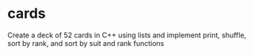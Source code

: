 # cards
Create a deck of 52 cards in C++ using lists and implement print, shuffle, sort by rank, and sort by suit and rank functions
